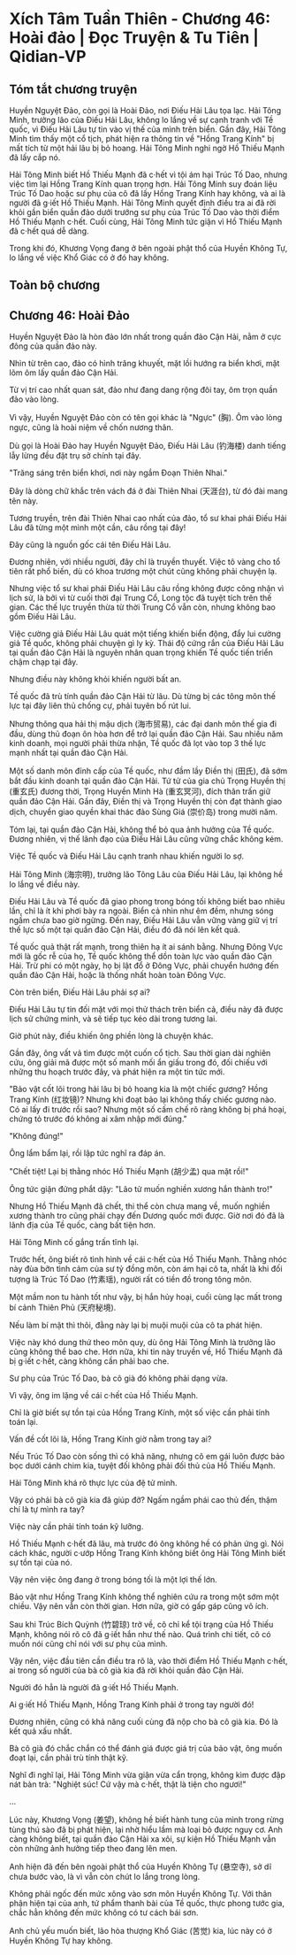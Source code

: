 # Xích Tâm Tuần Thiên - Chương 46: Hoài đảo | Đọc Truyện & Tu Tiên | Qidian-VP



## Tóm tắt chương truyện

Huyền Nguyệt Đảo, còn gọi là Hoài Đảo, nơi Điếu Hải Lâu tọa lạc. Hải Tông Minh, trưởng lão của Điếu Hải Lâu, không lo lắng về sự cạnh tranh với Tề quốc, vì Điếu Hải Lâu tự tin vào vị thế của mình trên biển. Gần đây, Hải Tông Minh tìm thấy một cổ tịch, phát hiện ra thông tin về "Hồng Trang Kính" bị mất tích từ một hải lâu bị bỏ hoang. Hải Tông Minh nghi ngờ Hồ Thiếu Mạnh đã lấy cắp nó.

Hải Tông Minh biết Hồ Thiếu Mạnh đã c·hết vì tội ám hại Trúc Tố Dao, nhưng việc tìm lại Hồng Trang Kính quan trọng hơn. Hải Tông Minh suy đoán liệu Trúc Tố Dao hoặc sư phụ của cô đã lấy Hồng Trang Kính hay không, và ai là người đã g·iết Hồ Thiếu Mạnh. Hải Tông Minh quyết định điều tra ai đã rời khỏi gần biển quần đảo dưới trướng sư phụ của Trúc Tố Dao vào thời điểm Hồ Thiếu Mạnh c·hết. Cuối cùng, Hải Tông Minh tức giận vì Hồ Thiếu Mạnh đã c·hết quá dễ dàng.

Trong khi đó, Khương Vọng đang ở bên ngoài phật thổ của Huyền Không Tự, lo lắng về việc Khổ Giác có ở đó hay không.


## Toàn bộ chương

## Chương 46: Hoài Đảo

Huyền Nguyệt Đảo là hòn đảo lớn nhất trong quần đảo Cận Hải, nằm ở cực đông của quần đảo này.

Nhìn từ trên cao, đảo có hình trăng khuyết, mặt lồi hướng ra biển khơi, mặt lõm ôm lấy quần đảo Cận Hải.

Từ vị trí cao nhất quan sát, đảo như đang dang rộng đôi tay, ôm trọn quần đảo vào lòng.

Vì vậy, Huyền Nguyệt Đảo còn có tên gọi khác là "Ngực" (胸). Ôm vào lòng ngực, cũng là hoài niệm về chốn nương thân.

Dù gọi là Hoài Đảo hay Huyền Nguyệt Đảo, Điếu Hải Lâu (钓海楼) danh tiếng lẫy lừng đều đặt trụ sở chính tại đây.

"Trăng sáng trên biển khơi, nơi này ngắm Đoạn Thiên Nhai."

Đây là dòng chữ khắc trên vách đá ở đài Thiên Nhai (天涯台), từ đó đài mang tên này.

Tương truyền, trên đài Thiên Nhai cao nhất của đảo, tổ sư khai phái Điếu Hải Lâu đã từng một mình một cần, câu rồng tại đây!

Đây cũng là nguồn gốc cái tên Điếu Hải Lâu.

Đương nhiên, với nhiều người, đây chỉ là truyền thuyết. Việc tô vàng cho tổ tiên rất phổ biến, dù có khoa trương một chút cũng không phải chuyện lạ.

Nhưng việc tổ sư khai phái Điếu Hải Lâu câu rồng không được công nhận vì lịch sử, là bởi vì từ cuối thời đại Trung Cổ, Long tộc đã tuyệt tích trên thế gian. Các thế lực truyền thừa từ thời Trung Cổ vẫn còn, nhưng không bao gồm Điếu Hải Lâu.

Việc cường giả Điếu Hải Lâu quát một tiếng khiến biển động, đẩy lui cường giả Tề quốc, không phải chuyện gì ly kỳ. Thái độ cứng rắn của Điếu Hải Lâu tại quần đảo Cận Hải là nguyên nhân quan trọng khiến Tề quốc tiến triển chậm chạp tại đây.

Nhưng điều này không khỏi khiến người bất an.

Tề quốc đã trù tính quần đảo Cận Hải từ lâu. Dù từng bị các tông môn thế lực tại đây liên thủ chống cự, phải tuyên bố rút lui.

Nhưng thông qua hải thị mậu dịch (海市贸易), các đại danh môn thế gia đi đầu, dùng thủ đoạn ôn hòa hơn để trở lại quần đảo Cận Hải. Sau nhiều năm kinh doanh, mọi người phải thừa nhận, Tề quốc đã lọt vào top 3 thế lực mạnh nhất tại quần đảo Cận Hải.

Một số danh môn đỉnh cấp của Tề quốc, như đầm lầy Điền thị (田氏), đã sớm bắt đầu kinh doanh tại quần đảo Cận Hải. Tứ tử của gia chủ Trọng Huyền thị (重玄氏) đương thời, Trọng Huyền Minh Hà (重玄冥河), đích thân trấn giữ quần đảo Cận Hải. Gần đây, Điền thị và Trọng Huyền thị còn đạt thành giao dịch, chuyển giao quyền khai thác đảo Sùng Giá (崇价岛) trong mười năm.

Tóm lại, tại quần đảo Cận Hải, không thể bỏ qua ảnh hưởng của Tề quốc. Đương nhiên, vị thế lãnh đạo của Điếu Hải Lâu cũng vững chắc không kém.

Việc Tề quốc và Điếu Hải Lâu cạnh tranh nhau khiến người lo sợ.

Hải Tông Minh (海宗明), trưởng lão Tông Lâu của Điếu Hải Lâu, lại không hề lo lắng về điều này.

Điếu Hải Lâu và Tề quốc đã giao phong trong bóng tối không biết bao nhiêu lần, chỉ là ít khi phơi bày ra ngoài. Biển cả nhìn như êm đềm, nhưng sóng ngầm chưa bao giờ ngừng. Đến nay, Điếu Hải Lâu vẫn vững vàng giữ vị trí thế lực số một tại quần đảo Cận Hải, điều đó đã nói lên kết quả.

Tề quốc quả thật rất mạnh, trong thiên hạ ít ai sánh bằng. Nhưng Đông Vực mới là gốc rễ của họ, Tề quốc không thể dồn toàn lực vào quần đảo Cận Hải. Trừ phi có một ngày, họ bị lật đổ ở Đông Vực, phải chuyển hướng đến quần đảo Cận Hải, hoặc là thống nhất hoàn toàn Đông Vực.

Còn trên biển, Điếu Hải Lâu phải sợ ai?

Điếu Hải Lâu tự tin đối mặt với mọi thử thách trên biển cả, điều này đã được lịch sử chứng minh, và sẽ tiếp tục kéo dài trong tương lai.

Giờ phút này, điều khiến ông phiền lòng là chuyện khác.

Gần đây, ông vất vả tìm được một cuốn cổ tịch. Sau thời gian dài nghiên cứu, ông giải mã được một số manh mối ẩn giấu trong đó, đối chiếu với những thu hoạch trước đây, và phát hiện ra một tin tức mới.

"Bảo vật cốt lõi trong hải lâu bị bỏ hoang kia là một chiếc gương? Hồng Trang Kính (红妆镜)? Nhưng khi đoạt bảo lại không thấy chiếc gương nào. Có ai lấy đi trước rồi sao? Nhưng một số cấm chế rõ ràng không bị phá hoại, chứng tỏ trước đó không ai xâm nhập mới đúng."

"Không đúng!"

Ông lẩm bẩm lại, rồi lập tức nghĩ ra đáp án.

"Chết tiệt! Lại bị thằng nhóc Hồ Thiếu Mạnh (胡少孟) qua mặt rồi!"

Ông tức giận đứng phắt dậy: "Lão tử muốn nghiền xương hắn thành tro!"

Nhưng Hồ Thiếu Mạnh đã chết, thi thể còn chưa mang về, muốn nghiền xương thành tro cũng phải chạy đến Dương quốc mới được. Giờ nơi đó đã là lãnh địa của Tề quốc, càng bất tiện hơn.

Hải Tông Minh cố gắng trấn tĩnh lại.

Trước hết, ông biết rõ tình hình về cái c·hết của Hồ Thiếu Mạnh. Thằng nhóc này đùa bỡn tình cảm của sư tỷ đồng môn, còn ám hại cô ta, nhất là khi đối tượng là Trúc Tố Dao (竹素瑶), người rất có tiền đồ trong tông môn.

Một mầm non tu hành tốt như vậy, bị hắn hủy hoại, cuối cùng lạc mất trong bí cảnh Thiên Phủ (天府秘境).

Nếu làm bí mật thì thôi, đằng này lại bị muội muội của cô ta phát hiện.

Việc này khó dung thứ theo môn quy, dù ông Hải Tông Minh là trưởng lão cũng không thể bao che. Hơn nữa, khi tin này truyền về, Hồ Thiếu Mạnh đã bị g·iết c·hết, càng không cần phải bao che.

Sư phụ của Trúc Tố Dao, bà cô già đó không phải dạng vừa.

Vì vậy, ông im lặng về cái c·hết của Hồ Thiếu Mạnh.

Chỉ là giờ biết sự tồn tại của Hồng Trang Kính, một số việc cần phải tính toán lại.

Vấn đề cốt lõi là, Hồng Trang Kính giờ nằm trong tay ai?

Nếu Trúc Tố Dao còn sống thì có khả năng, nhưng cô em gái luôn được bảo bọc dưới cánh chim kia, tuyệt đối không phải đối thủ của Hồ Thiếu Mạnh.

Hải Tông Minh khá rõ thực lực của đệ tử mình.

Vậy có phải bà cô già kia đã giúp đỡ? Ngấm ngầm phái cao thủ đến, thậm chí là tự mình ra tay?

Việc này cần phải tính toán kỹ lưỡng.

Hồ Thiếu Mạnh c·hết đã lâu, mà trước đó ông không hề có phản ứng gì. Nói cách khác, người c·ướp Hồng Trang Kính không biết ông Hải Tông Minh biết sự tồn tại của nó.

Vậy nên việc ông đang ở trong bóng tối là một lợi thế lớn.

Bảo vật như Hồng Trang Kính không thể nghiên cứu ra trong một sớm một chiều. Vậy nên vẫn còn thời gian. Hơn nữa, giờ có gấp gáp cũng vô ích.

Sau khi Trúc Bích Quỳnh (竹碧琼) trở về, cô chỉ kể tội trạng của Hồ Thiếu Mạnh, không nói rõ cô đã g·iết hắn như thế nào. Quá trình chi tiết, cô có muốn nói cũng chỉ nói với sư phụ của mình.

Vậy nên, việc đầu tiên cần điều tra rõ là, vào thời điểm Hồ Thiếu Mạnh c·hết, ai trong số người của bà cô già kia đã rời khỏi quần đảo Cận Hải.

Người đó hẳn là người đã g·iết Hồ Thiếu Mạnh.

Ai g·iết Hồ Thiếu Mạnh, Hồng Trang Kính phải ở trong tay người đó!

Đương nhiên, cũng có khả năng cuối cùng đã nộp cho bà cô già kia. Đó là kết quả xấu nhất.

Bà cô già đó chắc chắn có thể đánh giá được giá trị của bảo vật, ông muốn đoạt lại, cần phải trù tính thật kỹ.

Nghĩ đi nghĩ lại, Hải Tông Minh vừa giận vừa cẩn trọng, không kìm được đập nát bàn trà: "Nghiệt súc! Cứ vậy mà c·hết, thật là tiện cho ngươi!"

...

Lúc này, Khương Vọng (姜望), không hề biết hành tung của mình trong rừng tùng thú sào đã bị phát hiện, lại nhờ hiểu lầm mà loại bỏ được nguy cơ. Anh càng không biết, tại quần đảo Cận Hải xa xôi, sự kiện Hồ Thiếu Mạnh vẫn còn những ảnh hưởng tiếp theo đang lên men.

Anh hiện đã đến bên ngoài phật thổ của Huyền Không Tự (悬空寺), sở dĩ chưa bước vào, là vì vẫn còn chút lo lắng trong lòng.

Không phải ngốc đến mức xông vào sơn môn Huyền Không Tự. Với thân phận hiện tại của anh, tứ phẩm thanh bài của Tề quốc, thực phong tước gia, chắc hẳn không đến mức không có tư cách bái sơn.

Anh chủ yếu muốn biết, lão hòa thượng Khổ Giác (苦觉) kia, lúc này có ở Huyền Không Tự hay không.